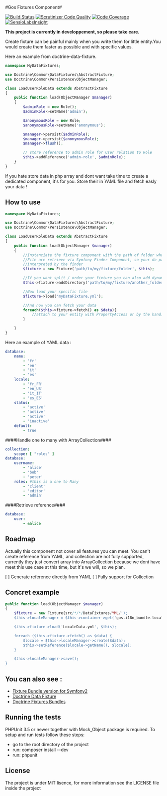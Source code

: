 #Gos Fixtures Component#

[![Build Status](https://travis-ci.org/GeniusesOfSymfony/Fixture.svg?branch=master)](https://travis-ci.org/GeniusesOfSymfony/Fixture) [![Scrutinizer Code Quality](https://scrutinizer-ci.com/g/GeniusesOfSymfony/Fixture/badges/quality-score.png?s=cd81b8904ea4e7fed18dca9f818a70c95cd5609f)](https://scrutinizer-ci.com/g/GeniusesOfSymfony/Fixture/) [![Code Coverage](https://scrutinizer-ci.com/g/GeniusesOfSymfony/Fixture/badges/coverage.png?s=12196f0bbfc1df793c50a3ece8b7f8487df774b0)](https://scrutinizer-ci.com/g/GeniusesOfSymfony/Fixture/) [![SensioLabsInsight](https://insight.sensiolabs.com/projects/be933d87-787f-4a41-949d-65e01eb5b5f7/mini.png)](https://insight.sensiolabs.com/projects/be933d87-787f-4a41-949d-65e01eb5b5f7)

**This project is currently in developpement, so please take care.**

Create fixture can be painful mainly when you write them for little entity.You would create them faster as possible and with specific values.

Here an example from doctrine-data-fixture.

```php
namespace MyDataFixtures;

use Doctrine\Common\DataFixtures\AbstractFixture;
use Doctrine\Common\Persistence\ObjectManager;

class LoadUserRoleData extends AbstractFixture
{
    public function load(ObjectManager $manager)
    {
        $adminRole = new Role();
        $adminRole->setName('admin');

        $anonymousRole = new Role;
        $anonymousRole->setName('anonymous');

        $manager->persist($adminRole);
        $manager->persist($anonymousRole);
        $manager->flush();

        // store reference to admin role for User relation to Role
        $this->addReference('admin-role', $adminRole);
    }
}
```

If you hate store data in php array and dont want take time to create a dedicated component, it's for you. Store their in YAML file and fetch easly your data !

How to use
----------

```php
namespace MyDataFixtures;

use Doctrine\Common\DataFixtures\AbstractFixture;
use Doctrine\Common\Persistence\ObjectManager;

class LoadUserRoleData extends AbstractFixture
{
    public function load(ObjectManager $manager)
    {
    	//Instanciate the fixture component with the path of folder who contains our YAML data fixture
        //File are retrieve via Symfony Finder Component, so your do path/*/*/folder and all think who is
        //interpreted by the finder
        $fixture = new Fixture('path/to/my/fixture/folder', $this);

        //If you want split / order your fixture you can also add dynamically some folder
        $this->fixture->addDirectory('path/to/my/fixture/another_folder');

        //Now load your specific file
        $fixture->load('myDataFixture.yml');

        //And now you can fetch your data
        foreach($this->fixture->fetch() as $data){
        	//attach to your entity with PropertyAccess or by the hand.
        }

    }
}
```
Here an example of YAML data :
```yaml
database:
    name:
        - 'fr'
        - 'en'
        - 'it'
        - 'es'
    locale:
        - 'fr_FR'
        - 'en_US'
        - 'it_IT'
        - 'es_ES'
    status:
        - 'active'
        - 'active'
        - 'active'
        - 'inactive'
    default:
        - true

```

####Handle one to many with ArrayCollection####

```yaml
collection:
    scope: [ "roles" ]
database:
	username:
    	- 'alice'
        - 'bob'
        - 'peter'
    roles: #this is a one to Many
        - 'client'
        - 'editor'
        - 'admin'

```

####Retrieve reference####

```yaml
database:
	user:
    	- &alice
```

Roadmap
-------

Actually this component not cover all features you can meet. You can't create reference from YAML, and collection are not fully supported, currently they just convert array into ArrayCollection because we dont have meet this use case at this time, but it's we will, so we plan.

[ ] Generate reference directly from YAML
[ ] Fully support for Collection

Concret example
---------------
```php
public function load(ObjectManager $manager)
{
    $fixture = new Fixture(src/*/*/DataFixtures/YML/');
    $this->localeManager = $this->container->get('gos.i18n_bundle.locale_entity.manager');

    $this->fixture->load('LocaleData.yml', $this);

    foreach ($this->fixture->fetch() as $data) {
        $locale = $this->localeManager->create($data);
        $this->setReference($locale->getName(), $locale);
    }

    $this->localeManager->save();
}
```
You can also see :
------------------
* [Fixture Bundle version for Symfony2](https://github.com/GeniusesOfSymfony/FixtureBundle)
* [Doctrine Data Fixture](https://github.com/doctrine/data-fixtures)
* [Doctrine Fixtures Bundles](https://github.com/doctrine/DoctrineFixturesBundle)

Running the tests
------------------

PHPUnit 3.5 or newer together with Mock_Object package is required. To setup and run tests follow these steps:

* go to the root directory of the project
* run: composer install --dev
* run: phpunit

License
---------

The project is under MIT lisence, for more information see the LICENSE file inside the project







